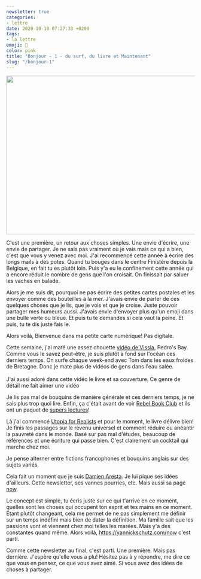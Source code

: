 ```yaml
---
newsletter: true
categories:
- lettre
date: 2020-10-10 07:27:33 +0200
tags:
- la lettre
emoji: 💌
color: pink
title: "Bonjour - 1 - du surf, du livre et Maintenant"
slug: "/bonjour-1"
---
```


<img class="tl-email-image" data-id="3852286" height="424" src="https://gallery.tinyletterapp.com/a0d8b178d0758f62b0c01a8cd9fc5d00a4997449/images/d7716c9d-31b2-420f-aa69-8308884ab159.webp" width="640"/>

C'est une première, un retour aux choses simples. Une envie d'écrire, une envie de partager. Je ne sais pas vraiment où je vais mais ce qui a bien, c'est que vous y venez avec moi. J'ai recommencé cette année à écrire des longs mails à des potes. Quand tu bouges dans le centre Finistère depuis la Belgique, en fait tu es plutôt loin. Puis y'a eu le confinement cette année qui a encore réduit le nombre de gens que l'on croisait. On finissait par saluer les vaches en balade. 

Alors je me suis dit, pourquoi ne pas écrire des petites cartes postales et les envoyer comme des bouteilles à la mer. J'avais envie de parler de ces quelques choses que je lis, que je vois et que je croise. Juste pouvoir partager mes humeurs aussi. J'avais envie d'envoyer plus qu'un emoji dans une bulle verte ou bleue. Et puis tu te demandes si cela vaut la peine. Et puis, tu te dis juste fais le.

Alors voilà, Bienvenue dans ma petite carte numérique! Pas digitale.

Cette semaine, j'ai maté une assez chouette <a href="https://www.youtube.com/watch?v=DAFwpaCPXIw">vidéo de Vissla</a>, Pedro's Bay. Comme vous le savez peut-être, je suis plutôt à fond sur l'océan ces derniers temps. On surfe chaque week-end avec Tom dans les eaux froides de Bretagne. Donc je mate plus de vidéos de gens dans l'eau salée.<br/>
<br/>
J'ai aussi adoré dans cette vidéo le livre et sa couverture. Ce genre de détail me fait aimer une vidéo

Je lis pas mal de bouquins de manière générale et ces derniers temps, je ne sais plus trop quoi lire. Enfin, ça c'était avant de voir <a href="https://rebelbook.club">Rebel Book Club</a> et ils ont un paquet de <a href="https://rebelbook.club/library/">supers lectures</a>! 

Là j'ai commencé <a href="https://www.librairiesindependantes.com/product/9781408893210/">Utopia for Realists</a> et pour le moment, le livre délivre bien! Je finis les passages sur le revenu universel et comment réduire ou anéantir la pauvreté dans le monde. Basé sur pas mal d'études, beaucoup de références et une écriture qui passe bien. C'est clairement un cocktail qui marche chez moi.

Je pense alterner entre fictions francophones et bouquins anglais sur des sujets variés.

Cela fait un moment que je suis <a href="https://damien.cool">Damien Aresta</a>. Je lui pique ses idées d'ailleurs. Cette newsletter, ses vannes pourries, etc. Mais aussi sa page <a href="https://damien.cool/now">now</a>.

Le concept est simple, tu écris juste sur ce qui t'arrive en ce moment, quelles sont les choses qui occupent ton esprit et tes mains en ce moment. Étant plutôt changeant, cela me permet de ne pas simplement me définir sur un temps indéfini mais bien de dater la définition. Ma famille sait que les passions vont et viennent chez moi telles les marées. Mais y'a des constantes quand même. Alors voilà, <a href="https://yannickschutz.com/now">https://yannickschutz.com/now</a> c'est parti.

Comme cette newsletter au final, c'est parti. Une première. Mais pas dernière. J'espère qu'elle vous a plu! Hésitez pas à y répondre, me dire ce que vous en pensez, ce que vous avez aimé. Si vous avez des idées de choses à partager.
